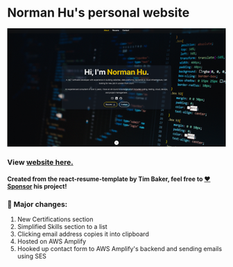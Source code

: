# Norman Hu's personal website

![ReactJS Resume Website Template](resume-screenshot.png?raw=true 'ReactJS Resume Website Template')

### View [website here.](https://www.normanhu.com)

#### Created from the react-resume-template by Tim Baker, feel free to [♥️ Sponsor](https://github.com/sponsors/tbakerx) his project!

### 🎉 Major changes:

1. New Certifications section
2. Simplified Skills section to a list
3. Clicking email address copies it into clipboard
4. Hosted on AWS Amplify
5. Hooked up contact form to AWS Amplify's backend and sending emails using SES